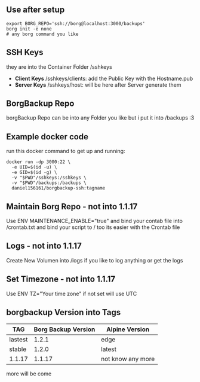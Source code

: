 ## Use after setup
```
export BORG_REPO='ssh://borg@localhost:3000/backups' 
borg init -e none
# any borg command you like
```

## SSH Keys
they are into the Container Folder /sshkeys

- **Client Keys** /sshkeys/clients:  add the Public Key with the Hostname.pub
- **Server Keys** /sshkeys/host:  will be here after Server generate them


## BorgBackup Repo

borgBackup Repo can be into any Folder you like but i put it into /backups :3


## Example docker code

run this docker command to get up and running:

```
docker run -dp 3000:22 \
  -e UID=$(id -u) \
  -e GID=$(id -g) \
  -v "$PWD"/sshkeys:/sshkeys \
  -v "$PWD"/backups:/backups \
  daniel156161/borgbackup-ssh:tagname
```
## Maintain Borg Repo - not into 1.1.17
Use ENV MAINTENANCE_ENABLE="true" and bind your contab file into /crontab.txt and bind your script to / too its easier with the Crontab file

## Logs - not into 1.1.17
Create New Volumen into /logs if you like to log anything or get the logs

## Set Timezone - not into 1.1.17
Use ENV TZ="Your time zone" if not set will use UTC

## borgbackup Version into Tags

| TAG | Borg Backup Version | Alpine Version |
| ----------- | ----------- |  ----------- |
| lastest | 1.2.1                         | edge                 |
| stable    | 1.2.0                         | latest                  |
| 1.1.17  | 1.1.17                       | not know any more |

more will be come
